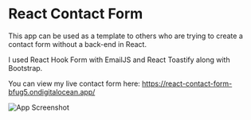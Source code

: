 # React Contact Form

This app can be used as a template to others who are trying to create a contact form without a back-end in React.

I used React Hook Form with EmailJS and React Toastify along with Bootstrap.

You can view my live contact form here: https://react-contact-form-bfug5.ondigitalocean.app/

![App Screenshot]('./public/contact-form.png)
